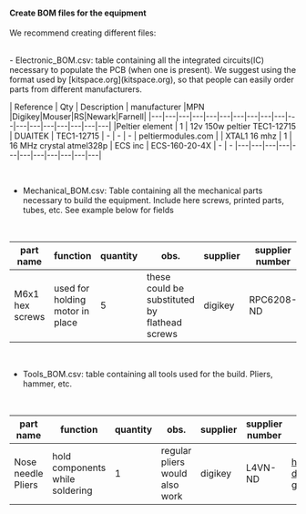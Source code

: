 #### Create BOM files for the equipment


We recommend creating different files:

<br>
- Electronic_BOM.csv: table containing all the integrated circuits(IC) necessary to populate the PCB (when one is present). We suggest using the format used by [kitspace.org](kitspace.org), so that people can easily order parts from different manufacturers.
<br>


| Reference | Qty  | Description | manufacturer  |MPN |Digikey|Mouser|RS|Newark|Farnell|
|---|---|---|---|---|---|---|---|---|---|---|---|---|---|---|---|---|---|
|Peltier element  |  1  | 12v 150w peltier TEC1-12715 | DUAITEK |  TEC1-12715  | -  | - |  -  |  peltiermodules.com  |
|  XTAL1 16 mhz  |  1  |  16 MHz crystal atmel328p |  ECS inc  |  ECS-160-20-4X  |  -  |  -  |---|---|---|---|---|---|---|---|---|---|---|

<br>

- Mechanical_BOM.csv: Table containing all the mechanical parts necessary to build the equipment. Include here screws, printed parts, tubes, etc. See example below for fields

<br>

|part name| function  | quantity  |  obs.  |supplier|supplier number|link|
|---|---|---|---|---|---|---|
|M6x1 hex screws | used for holding motor in place  | 5  |  these could be substituted by flathead screws  |digikey| RPC6208-ND |https://www.digikey.co.uk/product-detail/en/essentra-components/SHSM6L16A/RPC6208-ND/9343049 |

<br>

- Tools_BOM.csv: table containing all tools used for the build. Pliers, hammer, etc.

<br>

|part name| function  | quantity  |  obs.  |supplier|supplier number|link|
|---|---|---|---|---|---|---|
|Nose needle Pliers  | hold components while soldering  | 1  |    regular pliers would also work   |digikey|L4VN-ND  |https://www.digikey.co.uk/product-detail/en/apex-tool-group/L4VN/L4VN-ND/8021129 |
